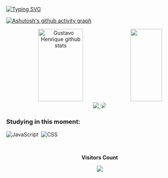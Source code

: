 [![Typing SVG](https://readme-typing-svg.herokuapp.com/?color=f3d915&size=35&center=true&vCenter=true&width=1000&lines=HELLO,+My+name+is+Gustavo+Henrique;I'm+22+years+old;I'm+from+Brazil;I+student+Science+Computer;Be+Welcome!+:%29)](https://git.io/typing-svg)

[![Ashutosh's github activity graph](https://github-readme-activity-graph.cyclic.app/graph?username=gustabcc&bg_color=ff9e9dc&color=ff3d7f&line=ff3d7f&point=ff3d7f&area=true&hide_border=true)](https://github.com/ashutosh00710/github-readme-activity-graph)


<div align="center">  
  <img width="49%" height="195px" src="https://github-readme-stats.vercel.app/api?username=gustabcc&show_icons=true&count_private=true&hide_border=true&title_color=f3d915&icon_color=f3d915&text_color=c9d1d9&bg_color=0d1117" alt="Gustavo Henrique github stats" /> 
  <img width="41%" height="195px" src="https://github-readme-stats.vercel.app/api/top-langs/?username=gustabcc&layout=compact&hide_border=true&title_color=f3d915&text_color=f3d915&bg_color=0d1117" />
</div>
<div align="center"> 
<a href="https://instagram.com/gushenriaque" target="_blank"><img src="https://img.shields.io/badge/-Instagram-%23E4405F?style=for-the-badge&logo=instagram&logoColor=white"</a>
<a href="https://www.linkedin.com/in/gustavo-hmoura-059b56233/" target="_blank"><img src="https://img.shields.io/badge/-LinkedIn-%230077B5?style=for-the-badge&logo=linkedin&logoColor=white" style="border-radius: 30px" target="_blank"></a> 
 </div>
 
### Studying in this moment:
![JavaScript](https://img.shields.io/badge/-JavaScript-0D1117?style=for-the-badge&logo=javascript&labelColor=0D1117)&nbsp;
![CSS](https://img.shields.io/badge/-CSS-0D1117?style=for-the-badge&logo=CSS3&logoColor=1572B6&labelColor=0D1117)&nbsp;
<div align="center">
<br><p align="centre"><b>Visitors Count</b></p>  
<p align="center"><img align="center" src="https://profile-counter.glitch.me/{gustabcc}/count.svg" /></p> 
<br>
</div>
